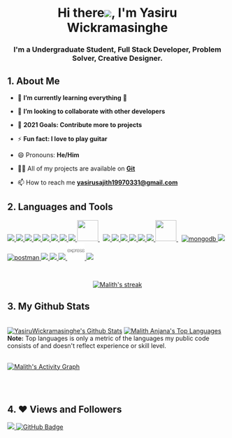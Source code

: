 <!-- <a href="#"><img width="100%" height="auto" src="https://i.imgur.com/iXuL1HG.png" height="175px"/></a> -->

<h1 align="center">Hi there<img src="https://raw.githubusercontent.com/MartinHeinz/MartinHeinz/master/wave.gif" width="30px">, I'm Yasiru Wickramasinghe </h1>
<h3 align="center">I'm a  Undergraduate Student, Full Stack Developer, Problem Solver, Creative Designer.</h3>


## **1. About Me**
- 🌱 **I’m currently learning everything** 🤣

- 👯 **I’m looking to collaborate with other developers**

- 🥅 **2021 Goals: Contribute more to  projects**

- ⚡ **Fun fact: I love to play guitar**

- 😄 Pronouns: **He/Him**

- 👨‍💻 All of my projects are available on **[ Git ]("https://github.com/YasiruWickramasinghe")**

- 📫 How to reach me **yasirusajith19970331@gmail.com**


## **2.  Languages and Tools**

<p align="left"> 
    <a href="https://www.java.com" target="_blank"> <img src="https://img.icons8.com/color/48/000000/java-coffee-cup-logo.png"/> </a>
    <a href="https://reactjs.org/" target="_blank"> <img src="https://img.icons8.com/plasticine/100/000000/react.png"/> </a>
    <a href="https://vuejs.org/" target="_blank"> <img src="https://img.icons8.com/color/48/000000/vue-js.png"/> </a>
    </a> 
    <a href="https://developer.mozilla.org/en-US/docs/Web/JavaScript" target="_blank"> <img src="https://img.icons8.com/color/48/000000/javascript.png"/> </a> 
    <a href="https://www.w3.org/html/" target="_blank"> <img src="https://img.icons8.com/color/48/000000/html-5.png"/> </a> 
    <a href="https://www.w3schools.com/css/" target="_blank"> <img src="https://img.icons8.com/color/48/000000/css3.png"/> </a> 
    <a href="https://getbootstrap.com" target="_blank"> <img src="https://img.icons8.com/color/48/000000/bootstrap.png"/> </a> 
    <a href="https://en.wikipedia.org/wiki/C%2B%2B" target="_blank"> <img src="https://img.icons8.com/color/48/000000/c-plus-plus-logo.png"/> </a> 
    <a style="padding-right:8px;" href="https://nodejs.org" target="_blank"> <img src="https://upload.wikimedia.org/wikipedia/commons/d/d9/Node.js_logo.svg" width="48" height="48"/> </a> 
    <a href="https://reactjs.org/" target="_blank"> <img src="https://img.icons8.com/color/48/000000/react-native.png"/> </a>
    <a href="https://docs.microsoft.com/en-us/dotnet/csharp/" target="_blank"> <img src="https://img.icons8.com/color/48/000000/c-sharp-logo.png"/> </a>
    <a href="https://www.microsoft.com/en-us/sql-server" target="_blank"> <img src="https://img.icons8.com/color/48/000000/microsoft-sql-server.png"/> </a>
    <a href="https://code.visualstudio.com/" target="_blank"> <img src="https://img.icons8.com/color/48/000000/visual-studio-code-2019.png"/> </a>
    <a href="https://visualstudio.microsoft.com/" target="_blank"> <img src="https://img.icons8.com/fluency/48/000000/visual-studio-2019.png"/> </a>
    <a href="https://www.php.net/" target="_blank"> <img src="https://img.icons8.com/fluency/48/000000/php.png"/> </a>
    <a style="padding-right:8px;" href="https://www.mysql.com/" target="_blank"> <img src="https://www.vectorlogo.zone/logos/mysql/mysql-official.svg" width="48" height="48"/> </a>
    <a href="https://www.mongodb.com/" target="_blank"> <img src="https://www.vectorlogo.zone/logos/mongodb/mongodb-icon.svg" alt="mongodb" width="48" height="48"/> </a> 
    <a href="https://firebase.google.com/" target="_blank"> <img src="https://img.icons8.com/color/48/000000/firebase.png"/> </a> 
    <a href="https://postman.com" target="_blank"> <img src="https://www.vectorlogo.zone/logos/getpostman/getpostman-icon.svg" alt="postman" width="45" height="45"/> </a>   
    <a href="https://git-scm.com/" target="_blank"> <img src="https://img.icons8.com/color/48/000000/git.png"/> </a> 
    <a href="https://flutter.dev/" target="_blank"> <img src="https://img.icons8.com/color/48/000000/flutter.png"/> </a> 
    <a href="https://developer.android.com/studio" target="_blank"> <img src="https://img.icons8.com/color/48/000000/android-studio--v3.png"/> </a>
    <a href="https://expressjs.com" target="_blank"> <img src="https://raw.githubusercontent.com/devicons/devicon/master/icons/express/express-original-wordmark.svg" alt="express" width="40" height="40"/> </a>
 <a href="https://www.json.org/json-en.html" target="_blank"> <img src="https://img.icons8.com/color/48/000000/json--v1.png"/></a>
</p>

<!-- [![React Badge](https://img.shields.io/badge/-React-61DBFB?style=for-the-badge&labelColor=black&logo=react&logoColor=61DBFB)](#)  [![Javascript Badge](https://img.shields.io/badge/-Javascript-F0DB4F?style=for-the-badge&labelColor=black&logo=javascript&logoColor=F0DB4F)](#) [![Typescript Badge](https://img.shields.io/badge/-Typescript-007acc?style=for-the-badge&labelColor=black&logo=typescript&logoColor=007acc)](#) [![Nodejs Badge](https://img.shields.io/badge/-Nodejs-3C873A?style=for-the-badge&labelColor=black&logo=node.js&logoColor=3C873A)](#) [![GraphQL Badge](https://img.shields.io/badge/-GraphQl-e535ab?style=for-the-badge&labelColor=black&logo=node.js&logoColor=e535ab)](#) -->
<br/>

<p align="center">
    <a href="https://github.com/YasiruWickramasinghe/github-readme-streak-stats">
        <img title="🔥 Get streak stats for your profile at git.io/streak-stats" alt="Malith's streak" src="https://github-readme-streak-stats.herokuapp.com/?user=YasiruWickramasinghe&theme=black-ice&hide_border=true&stroke=0000&background=060A0CD0"/>
    </a>
</p>

## **3.  My Github Stats**

  <br/>
    <a href="https://github.com/YasiruWickramasinghe/github-readme-stats"><img alt="YasiruWickramasinghe's Github Stats" src="https://github-readme-stats.vercel.app/api?username=YasiruWickramasinghe&show_icons=true&count_private=true&theme=react&hide_border=true&bg_color=060A0CD0" /></a>
  <a href="https://github.com/YasiruWickramasinghe/github-readme-stats"><img alt="Malith Anjana's Top Languages" src="https://github-readme-stats.vercel.app/api/top-langs/?username=YasiruWickramasinghe&langs_count=8&count_private=true&layout=compact&theme=react&hide_border=true&bg_color=060A0CD0" /></a>
  <br/>
  <b>Note:</b> Top languages is only a metric of the languages my public code consists of and doesn't reflect experience or skill level.


<br/>
<br/>

<a href="https://github.com/YasiruWickramasinghe/github-readme-activity-graph"><img alt="Malith's Activity Graph" src="https://activity-graph.herokuapp.com/graph?username=YasiruWickramasinghe&bg_color=060A0CD0&color=5BCDEC&line=5BCDEC&point=FFFFFF&hide_border=true" /></a>

<br/>
<br/>



## **4. ❤ Views and Followers**
<a href="https://github.com/Meghna-DAS/github-profile-views-counter">
    <img src="https://komarev.com/ghpvc/?username=YasiruWickramasinghe">
</a>
<a href="https://github.com/YasiruWickramasinghe?tab=followers"><img src="https://img.shields.io/github/followers/YasiruWickramasinghe?label=Followers&style=social" alt="GitHub Badge"></a>
